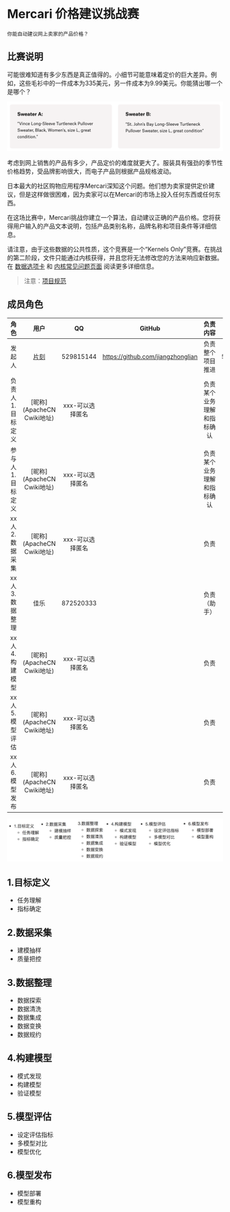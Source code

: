 # **Mercari 价格建议挑战赛**

`你能自动建议网上卖家的产品价格？`

## 比赛说明

可能很难知道有多少东西是真正值得的。小细节可能意味着定价的巨大差异。例如，这些毛衫中的一件成本为335美元，另一件成本为9.99美元。你能猜出哪一个是哪个？

![](/static/images/competitions/featured/mercari-price-suggestion-challenge/mercari_comparison.png)

考虑到网上销售的产品有多少，产品定价的难度就更大了。服装具有强劲的季节性价格趋势，受品牌影响很大，而电子产品则根据产品规格波动。

日本最大的社区购物应用程序Mercari深知这个问题。他们想为卖家提供定价建议，但是这样做很困难，因为卖家可以在Mercari的市场上投入任何东西或任何东西。

在这场比赛中，Mercari挑战你建立一个算法，自动建议正确的产品价格。您将获得用户输入的产品文本说明，包括产品类别名称，品牌名称和项目条件等详细信息。

请注意，由于这些数据的公共性质，这个竞赛是一个“Kernels Only”竞赛。在挑战的第二阶段，文件只能通过内核获得，并且您将无法修改您的方法来响应新数据。在 [数据选项卡](https://www.kaggle.com/c/mercari-price-suggestion-challenge/data) 和 [内核常见问题页面](https://www.kaggle.com/c/mercari-price-suggestion-challenge#Kernels-FAQ) 阅读更多详细信息。

> 注意：[项目规范](/docs/kaggle-quickstart.md)

## 成员角色

| 角色 | 用户 | QQ | GitHub | 负责内容 | 进度 |
| :--: | :--: | :--: | :--: | :--: | :--: |
| 发起人 | [片刻](http://cwiki.apachecn.org/display/~jiangzhonglian) | 529815144 |https://github.com/jiangzhonglian | 负责整个项目推进 | 5% |
| 负责人<br />1.目标定义 | [昵称](ApacheCN Cwiki地址) | xxx-可以选择匿名 | | 负责某个业务理解和指标确认 |  |
| 参与人<br />1.目标定义 | [昵称](ApacheCN Cwiki地址) | xxx-可以选择匿名 | | 负责某个业务理解和指标确认 |  |
| xx人<br />2.数据采集 | [昵称](ApacheCN Cwiki地址) | xxx-可以选择匿名 | | 负责 |  |
| xx人<br />3.数据整理 | 佳乐 | 872520333| | 负责（助手） |  |
| xx人<br />4.构建模型 | [昵称](ApacheCN Cwiki地址) | xxx-可以选择匿名 | | 负责 |  |
| xx人<br />5.模型评估 | [昵称](ApacheCN Cwiki地址) | xxx-可以选择匿名 | | 负责 |  |
| xx人<br />6.模型发布 | [昵称](ApacheCN Cwiki地址) | xxx-可以选择匿名 | | 负责 |  |

![](/static/images/competitions/featured/mercari-price-suggestion-challenge/project_process.jpg)

## 1.目标定义

* 任务理解
* 指标确定

## 2.数据采集

* 建模抽样
* 质量把控

## 3.数据整理

* 数据探索
* 数据清洗
* 数据集成
* 数据变换
* 数据规约

## 4.构建模型

* 模式发现
* 构建模型
* 验证模型

## 5.模型评估

* 设定评估指标
* 多模型对比
* 模型优化

## 6.模型发布
    
* 模型部署
* 模型重构
